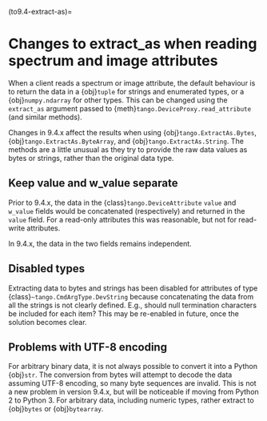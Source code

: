 (to9.4-extract-as)=

# Changes to extract_as when reading spectrum and image attributes

When a client reads a spectrum or image attribute, the default behaviour is to return
the data in a {obj}`tuple` for strings and enumerated types, or a {obj}`numpy.ndarray`
for other types.  This can be changed using the `extract_as` argument passed to
{meth}`tango.DeviceProxy.read_attribute` (and similar methods).

Changes in 9.4.x affect the results when using {obj}`tango.ExtractAs.Bytes`,
{obj}`tango.ExtractAs.ByteArray`, and {obj}`tango.ExtractAs.String`.  The
methods are a little unusual as they try to provide the raw data values as bytes
or strings, rather than the original data type.

## Keep value and w_value separate

Prior to 9.4.x, the data in the {class}`tango.DeviceAttribute` `value` and `w_value`
fields would be concatenated (respectively) and returned in the `value` field.  For
a read-only attributes this was reasonable, but not for read-write attributes.

In 9.4.x, the data in the two fields remains independent.

## Disabled types

Extracting data to bytes and strings has been disabled for attributes of type
{class}`~tango.CmdArgType.DevString` because concatenating the data from all the strings
is not clearly defined.  E.g., should null termination characters be included for each
item?  This may be re-enabled in future, once the solution becomes clear.

## Problems with UTF-8 encoding

For arbitrary binary data, it is not always possible to convert it into a Python {obj}`str`.
The conversion from bytes will attempt to decode the data assuming UTF-8 encoding,
so many byte sequences are invalid.  This is not a new problem in version 9.4.x, but will
be noticeable if moving from Python 2 to Python 3.  For arbitrary data, including numeric types,
rather extract to {obj}`bytes` or {obj}`bytearray`.
